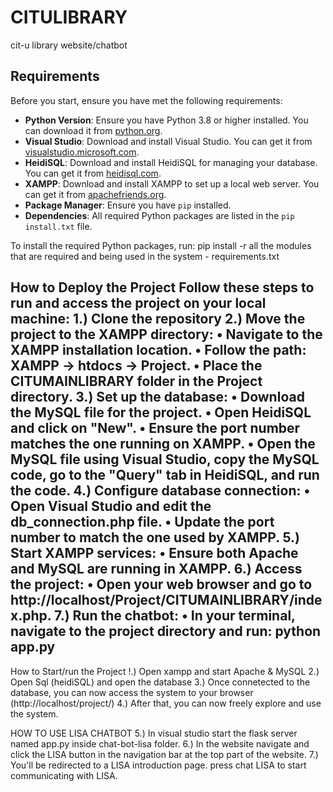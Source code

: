 # CITULIBRARY
cit-u library website/chatbot

## Requirements

Before you start, ensure you have met the following requirements:
- **Python Version**: Ensure you have Python 3.8 or higher installed. You can download it from [python.org](https://www.python.org/downloads/).
- **Visual Studio**: Download and install Visual Studio. You can get it from [visualstudio.microsoft.com](https://visualstudio.microsoft.com/).
- **HeidiSQL**: Download and install HeidiSQL for managing your database. You can get it from [heidisql.com](https://www.heidisql.com/download.php).
- **XAMPP**: Download and install XAMPP to set up a local web server. You can get it from [apachefriends.org](https://www.apachefriends.org/index.html).
- **Package Manager**: Ensure you have `pip` installed.
- **Dependencies**: All required Python packages are listed in the `pip install.txt` file.

To install the required Python packages, run:
pip install -r all the modules that are required and being used in the system - requirements.txt


How to Deploy the Project
Follow these steps to run and access the project on your local machine:
1.)	Clone the repository
2.)	Move the project to the XAMPP directory:
    •	Navigate to the XAMPP installation location.
    •	Follow the path: XAMPP -> htdocs -> Project.
    •	Place the CITUMAINLIBRARY folder in the Project directory.
3.)	Set up the database:
    •	Download the MySQL file for the project.
    •	Open HeidiSQL and click on "New".
    •	Ensure the port number matches the one running on XAMPP.
    •	Open the MySQL file using Visual Studio, copy the MySQL code, go to the "Query" tab in HeidiSQL, and run the code.
4.)	Configure database connection:
    •	Open Visual Studio and edit the db_connection.php file.
    •	Update the port number to match the one used by XAMPP.
5.) Start XAMPP services:
    •	Ensure both Apache and MySQL are running in XAMPP.
6.) Access the project:
    •	Open your web browser and go to http://localhost/Project/CITUMAINLIBRARY/index.php.
7.)  Run the chatbot:
    •	In your terminal, navigate to the project directory and run:
     python app.py
-----------------------------------------------------------------------------------------------------------------------------------------------------
How to Start/run the Project
!.) Open xampp and start Apache & MySQL
2.) Open Sql (heidiSQL) and open the database
3.) Once connetected to the database, you can now access the system to your browser (http://localhost/project/)
4.) After that, you can now freely explore and use the system.

HOW TO USE LISA CHATBOT
5.) In visual studio start the flask server named app.py inside chat-bot-lisa folder.
6.) In the website navigate and click the LISA button in the navigation bar at the top part of the website.
7.) You'll be redirected to a LISA introduction page. press chat LISA to start communicating with LISA.
